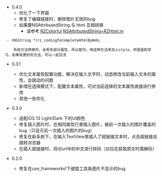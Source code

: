 * 0.4.0
	* 优化了一下界面
	* 修复了编辑链接时，删除图片无效的bug
	* 如果要NSAttributedString 与 html 互相转换
		* 请参考 [RZColorful](https://github.com/rztime/RZColorful)
			[NSAttributedString+RZHtml.m](https://github.com/rztime/RZColorful/blob/master/RZColorfulExample/RZColorful/AttributeCore/NSAttributedString%2BRZHtml.m)
```objc
 - (NSString *)rz_codingToCompleteHtmlByWeb;
```
		系统方法转换时，会丢失部分属性，所以取巧，用这种方法来加上style，供借鉴和学习，如果有更好的方法，可以一起交流


* 0.3.1
	* 优化文本属性配置功能，解决在输入文字时，动态修改当前输入文本的属性，会跳动的问题
	* 新增在选择模式下，配置文本属性，可对当前选择的文本属性直接进行修改
	* 其他一些优化

* 0.3.0
    * 适配iOS 13 Light/Dark 下的UI颜色
    * 修复插入图片时，在相同属性行里插入图片，被前一次插入的图片覆盖的bug（只显示前一次插入的图片的bug）
    * 修复在新系统下，在输入TextView里插入了超链接文本时，点击超链接会跳转浏览器
    * 在插入超链接时，将对url中的中文进行转码（对应在获取原文时需解码）

* 0.2.0  
    * 修复在use_frameworks!下键盘工具条图片不显示的bug


